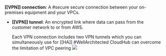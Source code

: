    **[[VPN]] connection**: A #secure secure connection between your on-premises equipment and your VPCs.
    
-   **[[VPN]] tunnel**: An encrypted link where data can pass from the customer network to or from AWS.
    
    Each VPN connection includes two VPN tunnels which you can simultaneously use for [[HA]] #WellArchitected 
CloudHub can overcome the limitation of VPC peering
![](https://docs.aws.amazon.com/images/whitepapers/latest/aws-vpc-connectivity-options/images/image12.png)